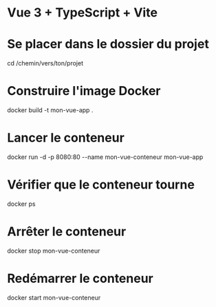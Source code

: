 # Vue 3 + TypeScript + Vite

# Se placer dans le dossier du projet
cd /chemin/vers/ton/projet

# Construire l'image Docker
docker build -t mon-vue-app .

# Lancer le conteneur
docker run -d -p 8080:80 --name mon-vue-conteneur mon-vue-app

# Vérifier que le conteneur tourne
docker ps

# Arrêter le conteneur
docker stop mon-vue-conteneur

# Redémarrer le conteneur
docker start mon-vue-conteneur
